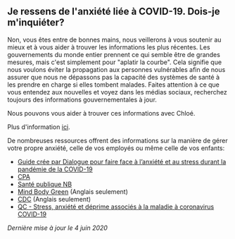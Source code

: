 ## Je ressens de l'anxiété liée à COVID-19. Dois-je m'inquiéter?

Non, vous êtes entre de bonnes mains, nous veillerons à vous soutenir au mieux et à vous aider à trouver les informations les plus récentes. Les gouvernements du monde entier prennent ce qui semble être de grandes mesures, mais c'est simplement pour "aplatir la courbe". Cela signifie que nous voulons éviter la propagation aux personnes vulnérables afin de nous assurer que nous ne dépassons pas la capacité des systèmes de santé à les prendre en charge si elles tombent malades. Faites attention à ce que vous entendez aux nouvelles et voyez dans les médias sociaux, recherchez toujours des informations gouvernementales à jour.

Nous pouvons vous aider à trouver ces informations avec Chloé.

Plus d'information [ici](https://www.canada.ca/fr/sante-publique/services/maladies/2019-nouveau-coronavirus/symptomes.html).

De nombreuses ressources offrent des informations sur la manière de gérer votre propre anxiété, celle de vos employés ou même celle de vos enfants:

- [Guide crée par Dialogue pour faire face à l’anxiété et au stress durant la pandémie de la COVID-19](dialogue.co/mental-health-covid-19)
- [CPA](https://cpa.ca/fr/covid-19/)
- [Santé publique NB](https://www2.gnb.ca/content/gnb/fr/ministeres/bmhc/maladies_transmissibles/content/maladies_respiratoires/coronavirus/la-sante-mentale-et-ladaptation-psychologique-pendant-la-pandemi.html#enfants)
- [Mind Body Green](https://www.mindbodygreen.com/articles/how-to-calm-your-anxiety-about-coronavirus-in-90-seconds) (Anglais seulement)
- [CDC](https://www.cdc.gov/coronavirus/2019-ncov/prepare/managing-stress-anxiety.html?CDC_AA_refVal=https%3A%2F%2Fwww.cdc.gov%2Fcoronavirus%2F2019-ncov%2Fabout%2Fcoping.html) (Anglais seulement)
- [QC - Stress, anxiété et déprime associés à la maladie à coronavirus COVID-19](https://www.quebec.ca/sante/problemes-de-sante/a-z/coronavirus-2019/stress-anxiete-et-deprime-associes-a-la-maladie-a-coronavirus-covid-19/)

_Dernière mise à jour le 4 juin 2020_
